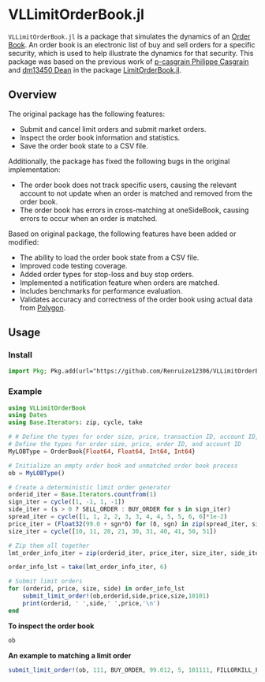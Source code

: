 # VLLimitOrderBook.jl
`VLLimitOrderBook.jl` is a package that simulates the dynamics of an [Order Book](https://www.investopedia.com/terms/o/order-book.asp). An order book is an electronic list of buy and sell orders for a specific security, which is used to help illustrate the dynamics for that security. This package was based on the previous work of [p-casgrain Philippe Casgrain](https://github.com/p-casgrain) and [dm13450 Dean](https://github.com/dm13450) in the package [LimitOrderBook.jl](https://github.com/p-casgrain/LimitOrderBook.jl).

## Overview
The original package has the following features:
* Submit and cancel limit orders and submit market orders.
* Inspect the order book information and statistics.
* Save the order book state to a CSV file.
 
Additionally, the package has fixed the following bugs in the original implementation:
* The order book does not track specific users, causing the relevant account to not update when an order is matched and removed from the order book.
* The order book has errors in cross-matching at oneSideBook, causing errors to occur when an order is matched.

Based on original package, the following features have been added or modified:
* The ability to load the order book state from a CSV file.
* Improved code testing coverage.
* Added order types for stop-loss and buy stop orders.
* Implemented a notification feature when orders are matched.
* Includes benchmarks for performance evaluation.
* Validates accuracy and correctness of the order book using actual data from [Polygon](https://polygon.io/).

## Usage

### Install
```julia 
import Pkg; Pkg.add(url="https://github.com/Renruize12306/VLLimitOrderBook.jl.git")
```
### Example
```julia
using VLLimitOrderBook
using Dates
using Base.Iterators: zip, cycle, take

# # Define the types for order size, price, transaction ID, account ID, order creation time, IP address, and port
# Define the types for order size, price, order ID, and account ID
MyLOBType = OrderBook{Float64, Float64, Int64, Int64}

# Initialize an empty order book and unmatched order book process
ob = MyLOBType()

# Create a deterministic limit order generator
orderid_iter = Base.Iterators.countfrom(1)
sign_iter = cycle([1, -1, 1, -1])
side_iter = (s > 0 ? SELL_ORDER : BUY_ORDER for s in sign_iter)
spread_iter = cycle([1, 1, 2, 2, 3, 3, 4, 4, 5, 5, 6, 6]*1e-2)
price_iter = (Float32(99.0 + sgn*δ) for (δ, sgn) in zip(spread_iter, sign_iter))
size_iter = cycle([10, 11, 20, 21, 30, 31, 40, 41, 50, 51])

# Zip them all together
lmt_order_info_iter = zip(orderid_iter, price_iter, size_iter, side_iter)

order_info_lst = take(lmt_order_info_iter, 6)

# Submit limit orders
for (orderid, price, size, side) in order_info_lst
    submit_limit_order!(ob,orderid,side,price,size,10101)
    print(orderid, ' ',side,' ',price,'\n')
end
```
**To inspect the order book**
```julia
ob
```
**An example to matching a limit order**
```julia
submit_limit_order!(ob, 111, BUY_ORDER, 99.012, 5, 101111, FILLORKILL_FILLTYPE)
```